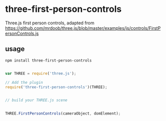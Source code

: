three-first-person-controls
===========================

Three.js first person controls, adapted from https://github.com/mrdoob/three.js/blob/master/examples/js/controls/FirstPersonControls.js



## usage

```npm install three-first-person-controls```

```js

var THREE = require('three.js');

// Add the plugin
require('three-first-person-controls')(THREE);


// build your THREE.js scene


THREE.FirstPersonControls(cameraObject, domElement);